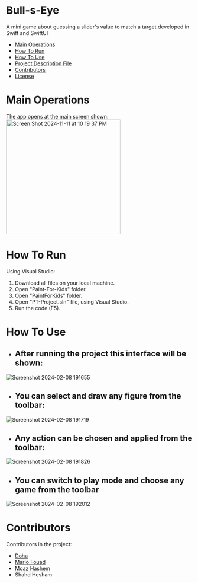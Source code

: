 # Bull-s-Eye
A mini game about guessing a slider's value to match a target developed in Swift and SwiftUI


* [Main Operations](#Main-Operations)
* [How To Run](#How-To-Run)
* [How To Use](#How-To-Use)
* [Project Description File](./PT_Project_Phase2_F22.pdf)
* [Contributors](#Contributors)
* [License](./LICENSE)
# Main Operations
The app opens at the main screen shown:
<img width="309" alt="Screen Shot 2024-11-11 at 10 19 37 PM" src="https://github.com/user-attachments/assets/727ad608-263d-4d1a-8ec3-9953104cc5f5">


# How To Run
Using Visual Studio:
1. Download all files on your local machine.
2. Open "Paint-For-Kids" folder.
3. Open "PaintForKids" folder.
4. Open "PT-Project.sln" file, using Visual Studio.
5. Run the code (F5).
# How To Use
* ## After running the project this interface will be shown:
![Screenshot 2024-02-08 191655](https://github.com/mariofouad/Paint-For-Kids/assets/119708778/763a6c3d-60b5-4be0-bea6-99ebe93dd853)

* ## You can select and draw any figure from the toolbar:
![Screenshot 2024-02-08 191719](https://github.com/mariofouad/Paint-For-Kids/assets/119708778/03e6ef76-8d1a-46da-8419-0060f454283d)

* ## Any action can be chosen and applied from the toolbar:
![Screenshot 2024-02-08 191826](https://github.com/mariofouad/Paint-For-Kids/assets/119708778/4e9786f7-9bdd-4100-9119-fcc222a94ef7)

* ## You can switch to play mode and choose any game from the toolbar
![Screenshot 2024-02-08 192012](https://github.com/mariofouad/Paint-For-Kids/assets/119708778/77af4bba-8bda-4b96-97a8-1e29b7d9c6b1)
# Contributors
Contributors in the project:
* [Doha](https://github.com/DohaBeltagy)
* [Mario Fouad](https://github.com/mariofouad)
* [Moaz Hashem](https://github.com/Pixels57)
* Shahd Hesham
